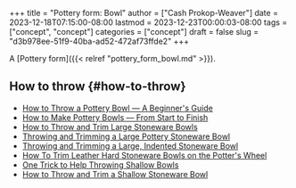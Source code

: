 +++
title = "Pottery form: Bowl"
author = ["Cash Prokop-Weaver"]
date = 2023-12-18T07:15:00-08:00
lastmod = 2023-12-23T00:00:03-08:00
tags = ["concept", "concept"]
categories = ["concept"]
draft = false
slug = "d3b978ee-51f9-40ba-ad52-472af73ffde2"
+++

A [Pottery form]({{< relref "pottery_form_bowl.md" >}}).


## How to throw {#how-to-throw}

-   [How to Throw a Pottery Bowl — A Beginner's Guide](https://youtube.com/watch?v=xPgPKRuFia4)
-   [How to Make Pottery Bowls — From Start to Finish](https://youtube.com/watch?v=7jV15aPEsOI)
-   [How to Throw and Trim Large Stoneware Bowls](https://youtube.com/watch?v=76Ou2a2cL1A)
-   [Throwing and Trimming a Large Pottery Stoneware Bowl](https://youtube.com/watch?v=EhtFD0SICic)
-   [Throwing and Trimming a Large, Indented Stoneware Bowl](https://youtube.com/watch?v=3a6A3_08jNo)
-   [How To Trim Leather Hard Stoneware Bowls on the Potter's Wheel](https://youtube.com/watch?v=gLPsE1EFEas)
-   [One Trick to Help Throwing Shallow Bowls](https://youtube.com/watch?v=syMSaMygYC4)
-   [How to Throw and Trim a Shallow Stoneware Bowl](https://youtube.com/watch?v=pjDYLVd7bEg)

